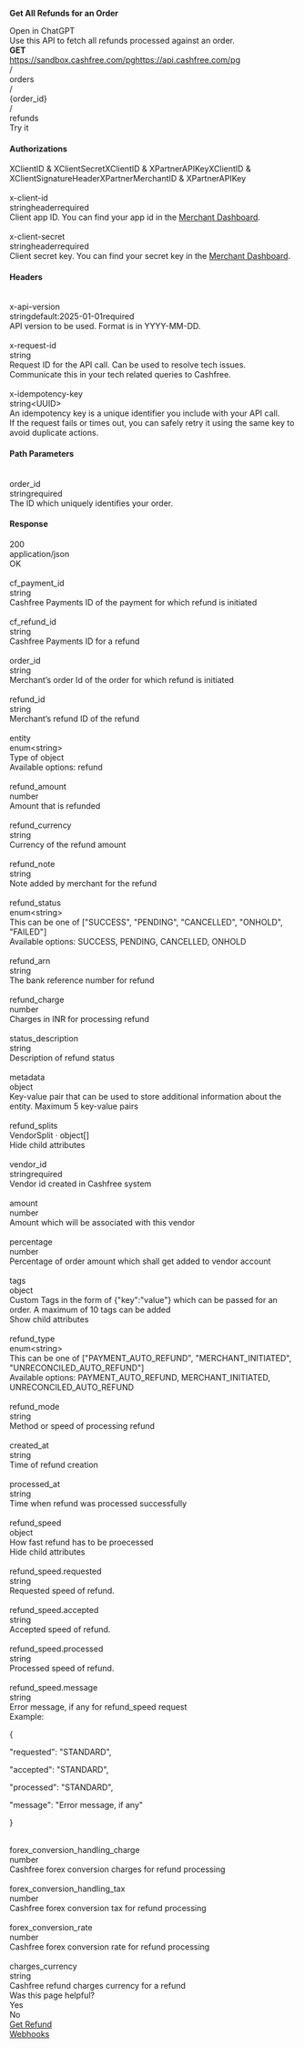 **Get All Refunds for an Order**

Open in ChatGPT  
Use this API to fetch all refunds processed against an order.  
**GET**  
https://sandbox.cashfree.com/pghttps://api.cashfree.com/pg  
/  
orders  
/  
{order\_id}  
/  
refunds  
Try it

#### **Authorizations**

XClientID & XClientSecretXClientID & XPartnerAPIKeyXClientID & XClientSignatureHeaderXPartnerMerchantID & XPartnerAPIKey  
[​](https://www.cashfree.com/docs/api-reference/payments/latest/refunds/get-refunds-for-order#authorization-x-client-id)  
x-client-id  
stringheaderrequired  
Client app ID. You can find your app id in the [Merchant Dashboard](https://merchant.cashfree.com/merchants/pg/developers/api-keys?env=prod).  
[​](https://www.cashfree.com/docs/api-reference/payments/latest/refunds/get-refunds-for-order#authorization-x-client-secret)  
x-client-secret  
stringheaderrequired  
Client secret key. You can find your secret key in the [Merchant Dashboard](https://merchant.cashfree.com/merchants/pg/developers/api-keys?env=prod).

#### **Headers**

[​](https://www.cashfree.com/docs/api-reference/payments/latest/refunds/get-refunds-for-order#parameter-x-api-version)  
x-api-version  
stringdefault:2025-01-01required  
API version to be used. Format is in YYYY-MM-DD.  
[​](https://www.cashfree.com/docs/api-reference/payments/latest/refunds/get-refunds-for-order#parameter-x-request-id)  
x-request-id  
string  
Request ID for the API call. Can be used to resolve tech issues. Communicate this in your tech related queries to Cashfree.  
[​](https://www.cashfree.com/docs/api-reference/payments/latest/refunds/get-refunds-for-order#parameter-x-idempotency-key)  
x-idempotency-key  
string\<UUID\>  
An idempotency key is a unique identifier you include with your API call.  
If the request fails or times out, you can safely retry it using the same key to avoid duplicate actions.

#### **Path Parameters**

[​](https://www.cashfree.com/docs/api-reference/payments/latest/refunds/get-refunds-for-order#parameter-order-id)  
order\_id  
stringrequired  
The ID which uniquely identifies your order.

#### **Response**

200  
application/json  
OK  
[​](https://www.cashfree.com/docs/api-reference/payments/latest/refunds/get-refunds-for-order#response-cf-payment-id)  
cf\_payment\_id  
string  
Cashfree Payments ID of the payment for which refund is initiated  
[​](https://www.cashfree.com/docs/api-reference/payments/latest/refunds/get-refunds-for-order#response-cf-refund-id)  
cf\_refund\_id  
string  
Cashfree Payments ID for a refund  
[​](https://www.cashfree.com/docs/api-reference/payments/latest/refunds/get-refunds-for-order#response-order-id)  
order\_id  
string  
Merchant’s order Id of the order for which refund is initiated  
[​](https://www.cashfree.com/docs/api-reference/payments/latest/refunds/get-refunds-for-order#response-refund-id)  
refund\_id  
string  
Merchant’s refund ID of the refund  
[​](https://www.cashfree.com/docs/api-reference/payments/latest/refunds/get-refunds-for-order#response-entity)  
entity  
enum\<string\>  
Type of object  
Available options: refund  
[​](https://www.cashfree.com/docs/api-reference/payments/latest/refunds/get-refunds-for-order#response-refund-amount)  
refund\_amount  
number  
Amount that is refunded  
[​](https://www.cashfree.com/docs/api-reference/payments/latest/refunds/get-refunds-for-order#response-refund-currency)  
refund\_currency  
string  
Currency of the refund amount  
[​](https://www.cashfree.com/docs/api-reference/payments/latest/refunds/get-refunds-for-order#response-refund-note)  
refund\_note  
string  
Note added by merchant for the refund  
[​](https://www.cashfree.com/docs/api-reference/payments/latest/refunds/get-refunds-for-order#response-refund-status)  
refund\_status  
enum\<string\>  
This can be one of \["SUCCESS", "PENDING", "CANCELLED", "ONHOLD", "FAILED"\]  
Available options: SUCCESS, PENDING, CANCELLED, ONHOLD  
[​](https://www.cashfree.com/docs/api-reference/payments/latest/refunds/get-refunds-for-order#response-refund-arn)  
refund\_arn  
string  
The bank reference number for refund  
[​](https://www.cashfree.com/docs/api-reference/payments/latest/refunds/get-refunds-for-order#response-refund-charge)  
refund\_charge  
number  
Charges in INR for processing refund  
[​](https://www.cashfree.com/docs/api-reference/payments/latest/refunds/get-refunds-for-order#response-status-description)  
status\_description  
string  
Description of refund status  
[​](https://www.cashfree.com/docs/api-reference/payments/latest/refunds/get-refunds-for-order#response-metadata)  
metadata  
object  
Key-value pair that can be used to store additional information about the entity. Maximum 5 key-value pairs  
[​](https://www.cashfree.com/docs/api-reference/payments/latest/refunds/get-refunds-for-order#response-refund-splits)  
refund\_splits  
VendorSplit · object\[\]  
Hide child attributes  
[​](https://www.cashfree.com/docs/api-reference/payments/latest/refunds/get-refunds-for-order#response-refund-splits-vendor-id)  
vendor\_id  
stringrequired  
Vendor id created in Cashfree system  
[​](https://www.cashfree.com/docs/api-reference/payments/latest/refunds/get-refunds-for-order#response-refund-splits-amount)  
amount  
number  
Amount which will be associated with this vendor  
[​](https://www.cashfree.com/docs/api-reference/payments/latest/refunds/get-refunds-for-order#response-refund-splits-percentage)  
percentage  
number  
Percentage of order amount which shall get added to vendor account  
[​](https://www.cashfree.com/docs/api-reference/payments/latest/refunds/get-refunds-for-order#response-refund-splits-tags)  
tags  
object  
Custom Tags in the form of {"key":"value"} which can be passed for an order. A maximum of 10 tags can be added  
Show child attributes  
[​](https://www.cashfree.com/docs/api-reference/payments/latest/refunds/get-refunds-for-order#response-refund-type)  
refund\_type  
enum\<string\>  
This can be one of \["PAYMENT\_AUTO\_REFUND", "MERCHANT\_INITIATED", "UNRECONCILED\_AUTO\_REFUND"\]  
Available options: PAYMENT\_AUTO\_REFUND, MERCHANT\_INITIATED, UNRECONCILED\_AUTO\_REFUND  
[​](https://www.cashfree.com/docs/api-reference/payments/latest/refunds/get-refunds-for-order#response-refund-mode)  
refund\_mode  
string  
Method or speed of processing refund  
[​](https://www.cashfree.com/docs/api-reference/payments/latest/refunds/get-refunds-for-order#response-created-at)  
created\_at  
string  
Time of refund creation  
[​](https://www.cashfree.com/docs/api-reference/payments/latest/refunds/get-refunds-for-order#response-processed-at)  
processed\_at  
string  
Time when refund was processed successfully  
[​](https://www.cashfree.com/docs/api-reference/payments/latest/refunds/get-refunds-for-order#response-refund-speed)  
refund\_speed  
object  
How fast refund has to be proecessed  
Hide child attributes  
[​](https://www.cashfree.com/docs/api-reference/payments/latest/refunds/get-refunds-for-order#response-refund-speed-requested)  
refund\_speed.requested  
string  
Requested speed of refund.  
[​](https://www.cashfree.com/docs/api-reference/payments/latest/refunds/get-refunds-for-order#response-refund-speed-accepted)  
refund\_speed.accepted  
string  
Accepted speed of refund.  
[​](https://www.cashfree.com/docs/api-reference/payments/latest/refunds/get-refunds-for-order#response-refund-speed-processed)  
refund\_speed.processed  
string  
Processed speed of refund.  
[​](https://www.cashfree.com/docs/api-reference/payments/latest/refunds/get-refunds-for-order#response-refund-speed-message)  
refund\_speed.message  
string  
Error message, if any for refund\_speed request  
Example:

{

 "requested": "STANDARD",

 "accepted": "STANDARD",

 "processed": "STANDARD",

 "message": "Error message, if any"

}

[​](https://www.cashfree.com/docs/api-reference/payments/latest/refunds/get-refunds-for-order#response-forex-conversion-handling-charge)  
forex\_conversion\_handling\_charge  
number  
Cashfree forex conversion charges for refund processing  
[​](https://www.cashfree.com/docs/api-reference/payments/latest/refunds/get-refunds-for-order#response-forex-conversion-handling-tax)  
forex\_conversion\_handling\_tax  
number  
Cashfree forex conversion tax for refund processing  
[​](https://www.cashfree.com/docs/api-reference/payments/latest/refunds/get-refunds-for-order#response-forex-conversion-rate)  
forex\_conversion\_rate  
number  
Cashfree forex conversion rate for refund processing  
[​](https://www.cashfree.com/docs/api-reference/payments/latest/refunds/get-refunds-for-order#response-charges-currency)  
charges\_currency  
string  
Cashfree refund charges currency for a refund  
Was this page helpful?  
Yes  
No  
[Get Refund](https://www.cashfree.com/docs/api-reference/payments/latest/refunds/get)  
[Webhooks](https://www.cashfree.com/docs/api-reference/payments/latest/refunds/webhooks)  
